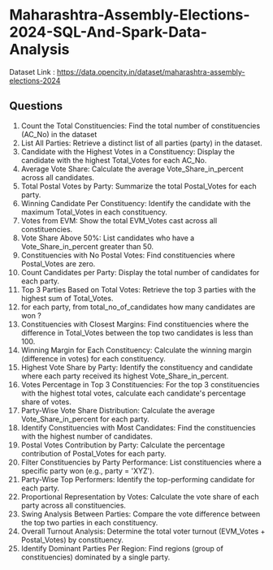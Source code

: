 # Maharashtra-Assembly-Elections-2024-SQL-And-Spark-Data-Analysis

Dataset Link : https://data.opencity.in/dataset/maharashtra-assembly-elections-2024

## Questions

1.	Count the Total Constituencies: Find the total number of constituencies (AC_No) in the dataset
2.	List All Parties: Retrieve a distinct list of all parties (party) in the dataset.
3.	Candidate with the Highest Votes in a Constituency: Display the candidate with the highest Total_Votes for each AC_No.
4.	Average Vote Share: Calculate the average Vote_Share_in_percent across all candidates.
5.	Total Postal Votes by Party: Summarize the total Postal_Votes for each party.
6.	Winning Candidate Per Constituency: Identify the candidate with the maximum Total_Votes in each constituency.
7.	Votes from EVM: Show the total EVM_Votes cast across all constituencies.
8.	Vote Share Above 50%: List candidates who have a Vote_Share_in_percent greater than 50.
9.	Constituencies with No Postal Votes: Find constituencies where Postal_Votes are zero.
10.	Count Candidates per Party: Display the total number of candidates for each party.
11.	Top 3 Parties Based on Total Votes: Retrieve the top 3 parties with the highest sum of Total_Votes.
12. for each party, from total_no_of_candidates how many candidates are won ?
13.	Constituencies with Closest Margins: Find constituencies where the difference in Total_Votes between the top two candidates is less than 100.
14.	Winning Margin for Each Constituency: Calculate the winning margin (difference in votes) for each constituency.
15.	Highest Vote Share by Party: Identify the constituency and candidate where each party received its highest Vote_Share_in_percent.
16.	Votes Percentage in Top 3 Constituencies: For the top 3 constituencies with the highest total votes, calculate each candidate's percentage share of votes.
17.	Party-Wise Vote Share Distribution: Calculate the average Vote_Share_in_percent for each party.
18.	Identify Constituencies with Most Candidates: Find the constituencies with the highest number of candidates.
19.	Postal Votes Contribution by Party: Calculate the percentage contribution of Postal_Votes for each party.
20.	Filter Constituencies by Party Performance: List constituencies where a specific party won (e.g., party = 'XYZ').
21.	Party-Wise Top Performers: Identify the top-performing candidate for each party.
22. Proportional Representation by Votes: Calculate the vote share of each party across all constituencies.
23.	Swing Analysis Between Parties: Compare the vote difference between the top two parties in each constituency.
24.	Overall Turnout Analysis: Determine the total voter turnout (EVM_Votes + Postal_Votes) by constituency.
25. Identify Dominant Parties Per Region: Find regions (group of constituencies) dominated by a single party.
